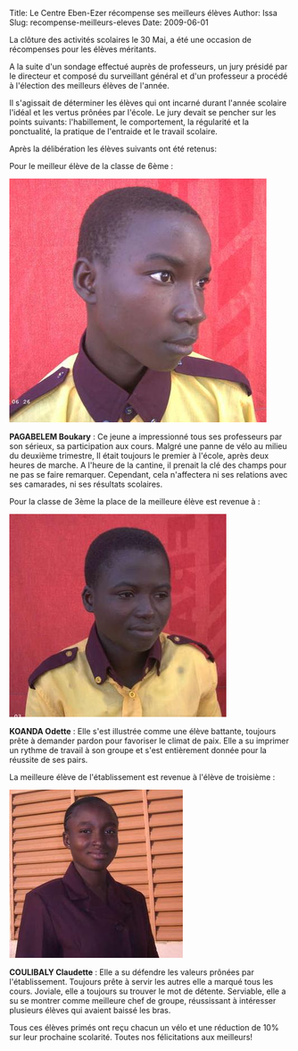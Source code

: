 Title: Le Centre Eben-Ezer récompense ses meilleurs élèves
Author: Issa
Slug: recompense-meilleurs-eleves
Date: 2009-06-01

La clôture des activités scolaires le 30 Mai, a été une occasion de récompenses pour les élèves méritants.

A la suite d'un sondage effectué auprès de professeurs, un jury présidé par le directeur et composé du surveillant général et d'un professeur a procédé à l'élection des meilleurs élèves de l'année.

Il s'agissait de déterminer les élèves qui ont incarné durant l'année scolaire l'idéal et les vertus prônées par l'école. Le jury devait se pencher sur les points suivants: l'habillement, le comportement, la régularité et la ponctualité, la pratique de l'entraide et le travail scolaire.

Après la délibération les élèves suivants ont été retenus:

Pour le meilleur élève de la classe de 6ème :

![alt text][1]

**PAGABELEM Boukary** : Ce jeune a impressionné tous ses professeurs par
   son sérieux, sa participation aux
   cours. Malgré une panne de vélo au
   milieu du deuxième trimestre, Il
   était toujours le premier à l'école,
   après deux heures de marche. A
   l'heure de la cantine, il prenait la
   clé des champs pour ne pas se faire
   remarquer. Cependant, cela
   n'affectera ni ses relations avec ses
   camarades, ni ses résultats
   scolaires.


Pour la classe de 3ème la place de la meilleure élève est revenue à :

 ![alt text][2]

**KOANDA Odette** : Elle s'est illustrée comme une élève battante,
   toujours prête à demander pardon pour
   favoriser le climat de paix. Elle a
   su imprimer un rythme de travail à
   son groupe et s'est entièrement
   donnée pour la réussite de ses pairs.

La meilleure élève de l'établissement est revenue à l'élève de troisième :

 ![alt text][3] 

**COULIBALY Claudette** : Elle a su défendre les valeurs prônées par
   l'établissement. Toujours prête à
   servir les autres elle a marqué tous
   les cours. Joviale, elle a toujours
   su trouver le mot de détente.
   Serviable, elle a su se montrer comme
   meilleure chef de groupe, réussissant
   à intéresser plusieurs élèves qui
   avaient baissé les bras.

Tous ces élèves primés ont reçu chacun un vélo et une réduction de 10% sur leur prochaine scolarité. Toutes nos félicitations aux meilleurs!
 


  [1]: /data/images/pagabelem_publi.jpg
  [2]: /data/images/koanda_Publi.jpg
  [3]: /data/images/claudette_Publi.jpg
